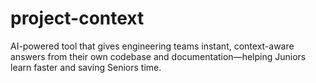 # project-context
AI-powered tool that gives engineering teams instant, context-aware answers from their own codebase and documentation—helping Juniors learn faster and saving Seniors time.
